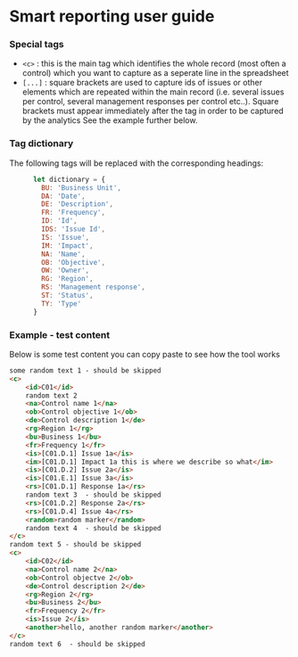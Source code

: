 # Smart reporting user guide

### Special tags

- `<c>` : this is the main tag which identifies the whole record (most often a control) which you want to capture as a seperate line in the spreadsheet
- `[...]` : square brackets are used to capture ids of issues or other elements which are repeated within the main record (i.e. several issues per control, several management responses per control etc..). Square brackets must appear immediately after the tag in order to be captured by the analytics See the example further below.

### Tag dictionary

The following tags will be replaced with the corresponding headings:

```javascript
      let dictionary = {
        BU: 'Business Unit',
        DA: 'Date',
        DE: 'Description',
        FR: 'Frequency',
        ID: 'Id',
        IDS: 'Issue Id',
        IS: 'Issue',
        IM: 'Impact',
        NA: 'Name',
        OB: 'Objective',
        OW: 'Owner',
        RG: 'Region',
        RS: 'Management response',
        ST: 'Status',
        TY: 'Type'
      }
```

### Example - test content

Below is some test content you can copy paste to see how the tool works

```html
some random text 1 - should be skipped
<c>
    <id>C01</id>
    random text 2
    <na>Control name 1</na>
    <ob>Control objective 1</ob>
    <de>Control description 1</de>
    <rg>Region 1</rg>
    <bu>Business 1</bu>
    <fr>Frequency 1</fr>
    <is>[C01.D.1] Issue 1a</is>
    <im>[C01.D.1] Impact 1a this is where we describe so what</im>
    <is>[C01.D.2] Issue 2a</is>
    <is>[C01.E.1] Issue 3a</is>
    <rs>[C01.D.1] Response 1a</rs>
    random text 3  - should be skipped
    <rs>[C01.D.2] Response 2a</rs>
    <rs>[C01.D.4] Issue 4a</rs>
    <random>random marker</random>
    random text 4  - should be skipped
</c>
random text 5 - should be skipped
<c>
    <id>C02</id>
    <na>Control name 2</na>
    <ob>Control objectve 2</ob>
    <de>Control description 2</de>
    <rg>Region 2</rg>
    <bu>Business 2</bu>
    <fr>Frequency 2</fr>
    <is>Issue 2</is>
    <another>hello, another random marker</another>
</c>
random text 6  - should be skipped
```
